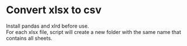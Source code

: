 # Convert xlsx to csv
Install pandas and xlrd before use.
<br>
For each xlsx file, script will create a new folder with the same name that contains all sheets.
